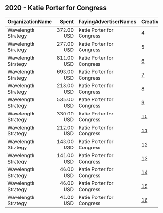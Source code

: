 ## 2020 - Katie Porter for Congress 
|OrganizationName|Spent|PayingAdvertiserNames|CreativeUrls|Impressions|Genders|AgeBrackets|CountryCodes|BillingAddresses|CandidateBallotInformation|
|:---|---:|:---|:---|---:|:---|:---|:---|:---|:---|
|Wavelength Strategy|372.00 USD|Katie Porter for Congress|[4](https://www.snap.com/political-ads/asset/cf0dbc51ba68a0d61a13c96e2418f1580a3245fb0e0e79ad7defb4fef6bda8fd?mediaType=mp4)|75,512||18+|united states|US|Katie Porter|
|Wavelength Strategy|277.00 USD|Katie Porter for Congress|[5](https://www.snap.com/political-ads/asset/e03953c8336dd29624a6a5e67e5ed6401ade151216e25996f0bf6f747a88e4cb?mediaType=jpg)|56,292||18+|united states|US|Katie Porter|
|Wavelength Strategy|811.00 USD|Katie Porter for Congress|[6](https://www.snap.com/political-ads/asset/d933be12fec5128d9922eb43e984317abd21e4fb25aa2f7af8501bfa0f680a6f?mediaType=jpg)|53,551||18-35|united states|US|Katie Porter|
|Wavelength Strategy|693.00 USD|Katie Porter for Congress|[7](https://www.snap.com/political-ads/asset/0ddfd100cd4791d72bb61710a1680a6701dc4fd8dd9d37c5e2c876e81ac813e1?mediaType=jpg)|45,990||18-35|united states|US|Katie Porter|
|Wavelength Strategy|218.00 USD|Katie Porter for Congress|[8](https://www.snap.com/political-ads/asset/a8cd002a0459cdebbaa54a2e2bd93db31e11c087bce8608ec805de0f0d185f4e?mediaType=mp4)|44,167||18+|united states|US|Katie Porter|
|Wavelength Strategy|535.00 USD|Katie Porter for Congress|[9](https://www.snap.com/political-ads/asset/05c4c9c287682bdd5c73d9c2e2c4c7dce98575aed424b5fb00b071b16ad3e407?mediaType=jpg)|35,840||18-35|united states|US|Katie Porter|
|Wavelength Strategy|330.00 USD|Katie Porter for Congress|[10](https://www.snap.com/political-ads/asset/1a72fec2bfe7de4b9fd13cc4838ebb734d58d81ecd1d08819f6d4f7ba208bf2d?mediaType=jpg)|21,337||18-35|united states|US|Katie Porter|
|Wavelength Strategy|212.00 USD|Katie Porter for Congress|[11](https://www.snap.com/political-ads/asset/2996b4c9fc5d472ddaca8315463e981fe4a959acfdbcd7cbd0368449dddebb89?mediaType=mp4)|13,224|||united states|US|Katie Porter|
|Wavelength Strategy|143.00 USD|Katie Porter for Congress|[12](https://www.snap.com/political-ads/asset/a81dbaa85eebc6c3312706f32fcfbe484a00184961fc795806ac07d67c0d2b24?mediaType=mp4)|9,327|||united states|US|Katie Porter|
|Wavelength Strategy|141.00 USD|Katie Porter for Congress|[13](https://www.snap.com/political-ads/asset/3140403f93153ce529b94319896f99eb865e55e47959d61b67b44a09301898d9?mediaType=jpg)|9,094|||united states|US|Katie Porter|
|Wavelength Strategy|46.00 USD|Katie Porter for Congress|[14](https://www.snap.com/political-ads/asset/6888e652c50937924a9cf1dff6e65994759e2830a618e9d6002af4f80c997ccd?mediaType=jpg)|2,893|||united states|US|Katie Porter|
|Wavelength Strategy|46.00 USD|Katie Porter for Congress|[15](https://www.snap.com/political-ads/asset/bcd158777dd91e232ab5aa08b5713df7f33e2041bfd6ced5a75230976888d90b?mediaType=mp4)|2,784|||united states|US|Katie Porter|
|Wavelength Strategy|41.00 USD|Katie Porter for Congress|[16](https://www.snap.com/political-ads/asset/80a53273379eb6cb04dee2d2289611212e75ee98e64920055129c7d15a7d2997?mediaType=mp4)|2,575|||united states|US|Katie Porter|
